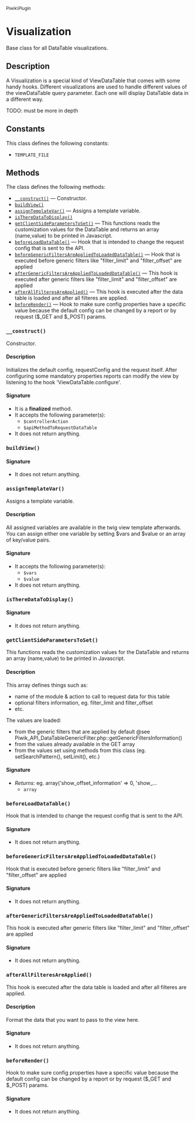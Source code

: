 <small>Piwik\Plugin</small>

Visualization
=============

Base class for all DataTable visualizations.

Description
-----------

A Visualization is a special kind of ViewDataTable that comes with some
handy hooks. Different visualizations are used to handle different values of the viewDataTable query parameter.
Each one will display DataTable data in a different way.

TODO: must be more in depth


Constants
---------

This class defines the following constants:

- `TEMPLATE_FILE`

Methods
-------

The class defines the following methods:

- [`__construct()`](#__construct) &mdash; Constructor.
- [`buildView()`](#buildview)
- [`assignTemplateVar()`](#assigntemplatevar) &mdash; Assigns a template variable.
- [`isThereDataToDisplay()`](#istheredatatodisplay)
- [`getClientSideParametersToSet()`](#getclientsideparameterstoset) &mdash; This functions reads the customization values for the DataTable and returns an array (name,value) to be printed in Javascript.
- [`beforeLoadDataTable()`](#beforeloaddatatable) &mdash; Hook that is intended to change the request config that is sent to the API.
- [`beforeGenericFiltersAreAppliedToLoadedDataTable()`](#beforegenericfiltersareappliedtoloadeddatatable) &mdash; Hook that is executed before generic filters like "filter_limit" and "filter_offset" are applied
- [`afterGenericFiltersAreAppliedToLoadedDataTable()`](#aftergenericfiltersareappliedtoloadeddatatable) &mdash; This hook is executed after generic filters like "filter_limit" and "filter_offset" are applied
- [`afterAllFilteresAreApplied()`](#afterallfilteresareapplied) &mdash; This hook is executed after the data table is loaded and after all filteres are applied.
- [`beforeRender()`](#beforerender) &mdash; Hook to make sure config properties have a specific value because the default config can be changed by a report or by request ($_GET and $_POST) params.

<a name="__construct" id="__construct"></a>
### `__construct()`

Constructor.

#### Description

Initializes the default config, requestConfig and the request itself. After configuring some
mandatory properties reports can modify the view by listening to the hook 'ViewDataTable.configure'.

#### Signature

- It is a **finalized** method.
- It accepts the following parameter(s):
    - `$controllerAction`
    - `$apiMethodToRequestDataTable`
- It does not return anything.

<a name="buildview" id="buildview"></a>
### `buildView()`

#### Signature

- It does not return anything.

<a name="assigntemplatevar" id="assigntemplatevar"></a>
### `assignTemplateVar()`

Assigns a template variable.

#### Description

All assigned variables are available in the twig view template afterwards. You can
assign either one variable by setting $vars and $value or an array of key/value pairs.

#### Signature

- It accepts the following parameter(s):
    - `$vars`
    - `$value`
- It does not return anything.

<a name="istheredatatodisplay" id="istheredatatodisplay"></a>
### `isThereDataToDisplay()`

#### Signature

- It does not return anything.

<a name="getclientsideparameterstoset" id="getclientsideparameterstoset"></a>
### `getClientSideParametersToSet()`

This functions reads the customization values for the DataTable and returns an array (name,value) to be printed in Javascript.

#### Description

This array defines things such as:
- name of the module & action to call to request data for this table
- optional filters information, eg. filter_limit and filter_offset
- etc.

The values are loaded:
- from the generic filters that are applied by default @see Piwik_API_DataTableGenericFilter.php::getGenericFiltersInformation()
- from the values already available in the GET array
- from the values set using methods from this class (eg. setSearchPattern(), setLimit(), etc.)

#### Signature

- _Returns:_ eg. array('show_offset_information' => 0, 'show_...
    - `array`

<a name="beforeloaddatatable" id="beforeloaddatatable"></a>
### `beforeLoadDataTable()`

Hook that is intended to change the request config that is sent to the API.

#### Signature

- It does not return anything.

<a name="beforegenericfiltersareappliedtoloadeddatatable" id="beforegenericfiltersareappliedtoloadeddatatable"></a>
### `beforeGenericFiltersAreAppliedToLoadedDataTable()`

Hook that is executed before generic filters like "filter_limit" and "filter_offset" are applied

#### Signature

- It does not return anything.

<a name="aftergenericfiltersareappliedtoloadeddatatable" id="aftergenericfiltersareappliedtoloadeddatatable"></a>
### `afterGenericFiltersAreAppliedToLoadedDataTable()`

This hook is executed after generic filters like "filter_limit" and "filter_offset" are applied

#### Signature

- It does not return anything.

<a name="afterallfilteresareapplied" id="afterallfilteresareapplied"></a>
### `afterAllFilteresAreApplied()`

This hook is executed after the data table is loaded and after all filteres are applied.

#### Description

Format the data that you want to pass to the view here.

#### Signature

- It does not return anything.

<a name="beforerender" id="beforerender"></a>
### `beforeRender()`

Hook to make sure config properties have a specific value because the default config can be changed by a report or by request ($_GET and $_POST) params.

#### Signature

- It does not return anything.

